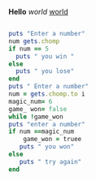 **Hello**
*world*
[world](https://en.wikipedia.org/wiki/World)
```ruby

puts "Enter a number"
num gets.chomp
if num == 5
  puts " you win "
else
  puts " you lose"
end
puts " Enter a number"
num = gets.chomp.to i
magic_num= 6
game_ won= false
while !game_won
puts "enter a number"
if num ==magic_num
    game_won = truee
   puts " you won"
else
   puts " try again"
end 
```